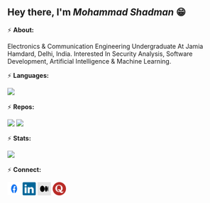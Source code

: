 ## Hey there, I'm ***Mohammad Shadman*** 😁 


⚡ **About:**


  Electronics & Communication Engineering Undergraduate At Jamia Hamdard, Delhi, India. Interested In Security Analysis, Software Development, Artificial Intelligence & Machine Learning.


⚡ **Languages:**


[![](https://github-readme-stats.vercel.app/api/top-langs/?username=leoshad9&layout=compact&theme=midnight-purple)](https://github.com/leoshad9?tab=repositories)


⚡ **Repos:**


[![](https://github-readme-stats.vercel.app/api/pin/?username=leoshad9&repo=linux-maintenance&theme=midnight-purple)](https://github.com/leoshad9/linux-maintenance)
[![](https://github-readme-stats.vercel.app/api/pin/?username=leoshad9&repo=num-guess-game&theme=midnight-purple)](https://github.com/leoshad9/num-guess-game)


⚡ **Stats:**


[![](https://github-readme-stats.vercel.app/api?username=leoshad9&show_icons=true&theme=midnight-purple)](https://github.com/leoshad9?tab=repositories)


⚡ **Connect:**


<a href="https://www.facebook.com/leoshad09/"><img src="https://github.com/leoshad9/leoshad9/blob/main/Icons/Facebook-Icon.svg" title="" alt=""  width="30" height="30"></a>
<a href="https://www.linkedin.com/in/leoshad9/"><img src="https://github.com/leoshad9/leoshad9/blob/main/Icons/Linkedin-Icon.svg" title="" alt=""  width="30" height="30"></a>
<a href="https://medium.com/@leoshad9"><img src="https://github.com/leoshad9/leoshad9/blob/main/Icons/Medium-Icon.png" title="" alt=""  width="30" height="30"></a>
<a href="https://www.quora.com/profile/Mohammad-Shadman-17"><img src="https://github.com/leoshad9/leoshad9/blob/main/Icons/Quora-Icon.png" title="" alt=""  width="30" height="30"></a>


